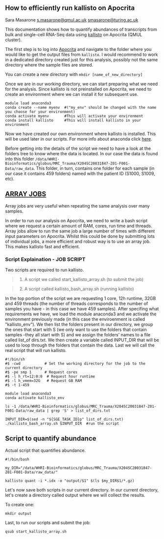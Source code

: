 ## How to efficiently run kallisto on Apocrita

Sara Masarone  s.masarone@qmul.ac.uk  smasarone@turing.ac.uk

This documentation shows how to quantify abundances of transcripts from bulk and single-cell RNA-Seq data using [kallisto](https://pachterlab.github.io/kallisto/starting) on Apocrita (QMUL cluster).

The first step is to log into [Apocrita](https://docs.hpc.qmul.ac.uk) and navigate to the folder where you would like to get the output files from `kallisto`. I would recommend to work in a dedicated directory created just for this analysis, possibly not the same directory where the sample files are stored.

You can create a new directory with
`mkdir [name_of_new_directory]`

Once we are in our working directory, we can start preparing what we need for the analysis.
Since kallisto is not preinstalled on Apocrita, we need to create an environment where we can install it for subsequent use.

```{bash}
module load anaconda3
conda create --name myenv  #("my_env" should be changed with the name you choose for your environment)
conda activate myenv       #This will activate your environment
conda install kallisto     #This will install kallisto in your environment
```

Now we have created our own environment where kallisto is installed. This will be used later in our scripts.
For more info about anaconda click [here](https://docs.conda.io/projects/conda/en/latest/user-guide/tasks/manage-environments.html).

Before getting into the details of the script we need to have a look at the folders tree to know where the data is located. In our case the data is found into this folder   `/data/WHRI-Bioinformatics/globus/MRC_Trauma/X204SC20031847-Z01-F001-Data/raw_data`. This folder, in turn, contains one folder for each sample (in our case it contains 459 folders) named with the patient ID (S1000, S1009, etc).


## [ARRAY JOBS](https://docs.hpc.qmul.ac.uk/using/arrays/)  
Array jobs are very useful when repeating the same analysis over many samples.

In order to run our analysis on Apocrita, we need to write a bash script where we request a certain amount of RAM, cores, run time and threads. Array jobs allow to run the same job a large number of times with different input parameters on Apocrita. Whilst this could be done by submitting lots of individual jobs, a more efficient and robust way is to use an array job. This makes kallisto fast and efficient.

### Script Explaination - JOB SCRIPT
Two scripts are required to run kallisto.
> 1) A script we called start_kallisto_array.sh (to submit the job)

> 2) A script called kallisto_bash_array.sh (running kallisto)



In the top portion of the script we are requesting 1 core, 12h runtime, 32GB and 459 threads (the number of threads corresponds to the number of samples you have - in this case we have 459 samples). After specifing what requirements we have, we load the module anaconda3 and we activate the environment previously made (in this case the enviroenment is called "kallisto_env").
We then list the folders present in our directory, we group the ones that start with S (we only want to use the folders that contain samples -they all start with S) and we assign the folders' names to a file called list_of dirs.txt.
We then create a variable called INPUT_DIR that will be used to loop through the folders that contain the data.
Last we will call the real script that  will run kallisto.

```{bash}
#!/bin/sh
#$ -cwd           # Set the working directory for the job to the current directory
#$ -pe smp 1      # Request cores
#$ -l h_rt=12:0:0  # Request hour runtime
#$ -l h_vmem=32G   # Request GB RAM
#$ -t 1-459

module load anaconda3
conda activate kallisto_env

ls -1 /data/WHRI-Bioinformatics/globus/MRC_Trauma/X204SC20031847-Z01-F001-Data/raw_data | grep 'S' > list_of_dirs.txt

INPUT_DIR=$(sed -n "${SGE_TASK_ID}p" list_of_dirs.txt)
./kallisto_bash_array.sh $INPUT_DIR  #run the script
```

## Script to quantify abundance
Actual script that quantifies abundance.

```{bash}
#!/bin/bash

my_DIR="/data/WHRI-Bioinformatics/globus/MRC_Trauma/X204SC20031847-Z01-F001-Data/raw_data/"

kallisto quant -i *.idx -o "output/$1" $(ls $my_DIR$1/*.gz)
```

Let's now save both scripts in our current directory.
In our current directory, let's create a directory called output where we will collect the results.

To create one:

```{bash}
mkdir output
```

Last, to run our scripts and submit the job:
```{bash}
qsub start_kallisto_array.sh
```

